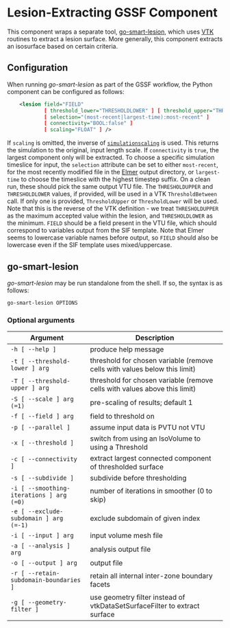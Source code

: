 # Lesion-Extracting GSSF Component

This component wraps a separate tool, [go-smart-lesion](#go-smart-lesion), which uses
[VTK](http://www.vtk.org) routines to extract a lesion surface. More generally,
this component extracts an isosurface based on certain criteria.

## Configuration

When running *go-smart-lesion* as part of the GSSF workflow, the Python component can be configured as follows:

```xml
    <lesion field="FIELD"
            [ threshold_lower="THRESHOLDLOWER" ] [ threshold_upper="THRESHOLDUPPER" ] 
            [ selection="(most-recent|largest-time):most-recent" ]
            [ connectivity="BOOL:false" ]
            [ scaling="FLOAT" ] />
```

If `scaling` is omitted, the inverse of
[`simulationscaling`](../regions.md#geometry) is used. This returns the simulation
to the original, input length scale. If `connectivity` is `true`, the largest
component only will be extracted. To choose a specific simulation timeslice for
input, the `selection` attribute can be set to either `most-recent`, for the
most recently modified file in the [Elmer](elmer.md) output directory, or
`largest-time` to choose the timeslice with the highest timestep suffix. On a
clean run, these should pick the same output VTU file. The `THRESHOLDUPPER` and
`THRESHOLDLOWER` values, if provided, will be used in a VTK `ThresholdBetween`
call. If only one is provided, `ThresholdUpper` or `ThresholdLower` will be
used. Note that this is the reverse of the VTK definition - we treat
`THRESHOLDUPPER` as the maximum accepted value within the lesion, and
`THRESHOLDLOWER` as the minimum. `FIELD` should be a field present in the VTU
file, which should correspond to variables output from the SIF template. Note
that Elmer seems to lowercase variable names before output, so `FIELD` should
also be lowercase even if the SIF template uses mixed/uppercase.

## go-smart-lesion

*go-smart-lesion* may be run standalone from the shell. If so, the syntax is as follows:

    go-smart-lesion OPTIONS

### Optional arguments

Argument                                      | Description
----------------------------------------------|------------
    `-h [ --help ] `                          | produce help message
    `-t [ --threshold-lower ] arg`            | threshold for chosen variable (remove cells with values below this limit)
    `-T [ --threshold-upper ] arg`            | threshold for chosen variable (remove cells with values above this limit)
    `-S [ --scale ] arg (=1)`                 | pre-scaling of results; default 1
    `-f [ --field ] arg`                      | field to threshold on
    `-p [ --parallel ]`                       | assume input data is PVTU not VTU
    `-x [ --threshold ]`                      | switch from using an IsoVolume to using a Threshold
    `-c [ --connectivity ]`                   | extract largest connected component of thresholded surface
    `-s [ --subdivide ]`                      | subdivide before thresholding
    `-i [ --smoothing-iterations ] arg (=0)`  | number of iterations in smoother (0 to skip)
    `-e [ --exclude-subdomain ] arg (=-1)`    | exclude subdomain of given index
    `-i [ --input ] arg`                      | input volume mesh file
    `-a [ --analysis ] arg`                   | analysis output file
    `-o [ --output ] arg`                     | output file
    `-r [ --retain-subdomain-boundaries ]`    | retain all internal inter-zone boundary facets
    `-g [ --geometry-filter ]`                | use geometry filter instead of vtkDataSetSurfaceFilter to extract surface
